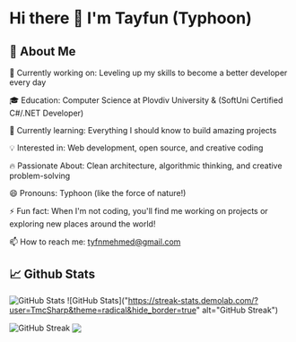 # Hi there 👋  I'm Tayfun (Typhoon)


## 🚀 About Me

🔭 Currently working on: Leveling up my skills to become a better developer every day

🎓 Education: Computer Science at Plovdiv University & (SoftUni Certified C#/.NET Developer)

🌱 Currently learning: Everything I should know to build amazing projects

💡 Interested in: Web development, open source, and creative coding

🔥 Passionate About: Clean architecture, algorithmic thinking, and creative problem-solving

😄 Pronouns: Typhoon (like the force of nature!)

⚡ Fun fact: When I'm not coding, you'll find me working on projects or exploring new places around the world!

📫 How to reach me: tyfnmehmed@gmail.com



## 📈 Github Stats

![GitHub Stats](https://github-readme-stats.vercel.app/api/top-langs/?username=TmcSharp&layout=compact&theme=radical&hide_border=true") 
![GitHub Stats]("https://streak-stats.demolab.com/?user=TmcSharp&theme=radical&hide_border=true" alt="GitHub Streak") 

<img align="center" src="https://streak-stats.demolab.com/?user=TmcSharp&theme=radical&hide_border=true" alt="GitHub Streak" />

<img align="center" src="https://github-readme-stats.vercel.app/api/top-langs/?username=TmcSharp&layout=compact&theme=radical&hide_border=true" />
